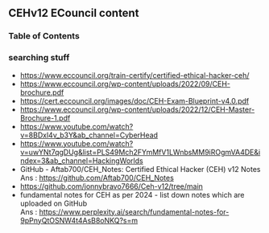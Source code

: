 ## CEHv12 ECouncil content

### Table of Contents



### searching stuff

- https://www.eccouncil.org/train-certify/certified-ethical-hacker-ceh/
- https://www.eccouncil.org/wp-content/uploads/2022/09/CEH-brochure.pdf
- https://cert.eccouncil.org/images/doc/CEH-Exam-Blueprint-v4.0.pdf
- https://www.eccouncil.org/wp-content/uploads/2022/12/CEH-Master-Brochure-1.pdf
- https://www.youtube.com/watch?v=8BDxl4v_b3Y&ab_channel=CyberHead
- https://www.youtube.com/watch?v=uwYNt7qgDUg&list=PLS49Mch2FYmMfV1LWnbsMM9iROgmVA4DE&index=3&ab_channel=HackingWorlds
- GitHub - Aftab700/CEH_Notes: Certified Ethical Hacker (CEH) v12 Notes <br>Ans : https://github.com/Aftab700/CEH_Notes
- https://github.com/jonnybravo7666/Ceh-v12/tree/main
- fundamental notes for CEH as per 2024 - list down notes which are uploaded on GitHub <br>Ans : https://www.perplexity.ai/search/fundamental-notes-for-9pPnyQtOSNW4t4AsB8oNKQ?s=m

